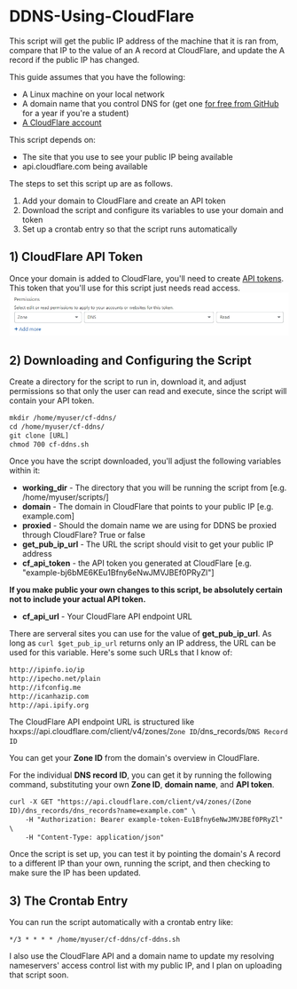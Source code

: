 # DDNS-Using-CloudFlare
This script will get the public IP address of the machine that it is ran from, compare that IP to the value of an A record at CloudFlare, and update the A record if the public IP has changed.

This guide assumes that you have the following:
- A Linux machine on your local network
- A domain name that you control DNS for (get one [for free from GitHub](https://education.github.com/pack) for a year if you're a student)
- [A CloudFlare account](https://support.cloudflare.com/hc/en-us/articles/201720164-Creating-a-Cloudflare-account-and-adding-a-website)

This script depends on:
- The site that you use to see your public IP being available
- api.cloudflare.com being available

The steps to set this script up are as follows.
1) Add your domain to CloudFlare and create an API token
2) Download the script and configure its variables to use your domain and token
3) Set up a crontab entry so that the script runs automatically

## 1) CloudFlare API Token

Once your domain is added to CloudFlare, you'll need to create [API tokens](https://support.cloudflare.com/hc/en-us/articles/200167836-Managing-API-Tokens-and-Keys).
This token that you'll use for this script just needs read access.
![Image of Token Permissions at CloudFlare](https://github.com/ZacharyWyatt/DDNS-Using-CloudFlare/blob/main/cf-permissions.jpg?raw=true)

## 2) Downloading and Configuring the Script
Create a directory for the script to run in, download it, and adjust permissions so that only the user can read and execute, since the script will contain your API token.
```
mkdir /home/myuser/cf-ddns/
cd /home/myuser/cf-ddns/
git clone [URL]
chmod 700 cf-ddns.sh
```

Once you have the script downloaded, you'll adjust the following variables within it:
- **working_dir** - The directory that you will be running the script from [e.g. /home/myuser/scripts/]
- **domain** - The domain in CloudFlare that points to your public IP [e.g. example.com]
- **proxied** - Should the domain name we are using for DDNS be proxied through CloudFlare? True or false
- **get_pub_ip_url** - The URL the script should visit to get your public IP address
- **cf_api_token** - the API token you generated at CloudFlare [e.g. "example-bj6bME6KEu1Bfny6eNwJMVJBEf0PRyZl"]

**If you make public your own changes to this script, be absolutely certain not to include your actual API token.**
- **cf_api_url** - Your CloudFlare API endpoint URL

There are serveral sites you can use for the value of **get_pub_ip_url**. As long as `curl $get_pub_ip_url` returns only an IP address, the URL can be used for this variable. Here's some such URLs that I know of:
```
http://ipinfo.io/ip
http://ipecho.net/plain
http://ifconfig.me
http://icanhazip.com
http://api.ipify.org
```

The CloudFlare API endpoint URL is structured like hxxps://api.cloudflare.com/client/v4/zones/`Zone ID`/dns_records/`DNS Record ID`

You can get your **Zone ID** from the domain's overview in CloudFlare.

For the individual **DNS record ID**, you can get it by running the following command, substituting your own **Zone ID**, **domain name**, and **API token**.
```
curl -X GET "https://api.cloudflare.com/client/v4/zones/(Zone ID)/dns_records/dns_records?name=example.com" \
    -H "Authorization: Bearer example-token-Eu1Bfny6eNwJMVJBEf0PRyZl" \
    -H "Content-Type: application/json"
```
Once the script is set up, you can test it by pointing the domain's A record to a different IP than your own, running the script, and then checking to make sure the IP has been updated.

## 3) The Crontab Entry

You can run the script automatically with a crontab entry like:
```
*/3 * * * * /home/myuser/cf-ddns/cf-ddns.sh
```

I also use the CloudFlare API and a domain name to update my resolving nameservers' access control list with my public IP, and I plan on uploading that script soon.
